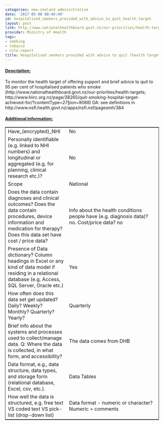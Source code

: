 ```yaml
---
categories: new-zealand administrative
date: '2017-05-08 08:46:49'
id: hospitalised_smokers_provided_with_advice_to_quit_health_target
layout: post
link: http://www.nationalhealthboard.govt.nz/our-priorities/health-targets
provider: Ministry of Health
tags:
- smoking
- tobacco
- nzte-report
title: Hospitalised smokers provided with advice to quit (health target)
---
```



 <h4> <u>Description:</u> </h4>
To monitor the health target of offering support and brief advice to quit to 95 per cent of hospitalised patients who smoke (http://www.nationalhealthboard.govt.nz/our-priorities/health-targets; http://www.hiirc.org.nz/page/38265/quit-smoking-hospital-target-achieved-for/?contentType=27&section=9088) DA: see definitions in http://www.nsfl.health.govt.nz/apps/nsfl.nsf/pagesmh/384
 <h4> <u>Additional information:</u> </h4>
 <table style="border: 1px solid">
 <tr> <td width="40%">Have_(encrypted)_NHI</td> <td>No</td> </tr>
 <tr> <td width="40%">Personally identifiable (e.g. linked to NHI numbers) and longitudinal or aggregated (e.g. for planning, clinical research etc.)?</td> <td>No</td> </tr>
 <tr> <td width="40%">Scope</td> <td>National</td> </tr>
 <tr> <td width="40%">Does the data contain diagnoses and clinical outcomes?
Does the data contain procedures, device information and medication for therapy?
Does this data set have cost / price data?</td> <td>Info about the health conditions people have (e.g. diagnosis data)? no. Cost/price data? no</td> </tr>
 <tr> <td width="40%">Presence of Data dictionary? Column headings in Excel or any kind of data model if residing in a relational database (e.g. Access, SQL Server, Oracle etc.) </td> <td>Yes</td> </tr>
 <tr> <td width="40%">How often does this data set get updated? Daily? Weekly? Monthly? Quarterly? Yearly?</td> <td>Quarterly</td> </tr>
 <tr> <td width="40%">Brief info about the systems and processes used to collect/manage data. Q: Where the data is collected, in what form, and accessibility?</td> <td>The data comes from DHB</td> </tr>
 <tr> <td width="40%">Data format, e.g., data structure, data types, and storage form (relational database, Excel, csv, etc.).</td> <td>Data Tables</td> </tr>
 <tr> <td width="40%">How well the data is structured, e.g. free text VS coded text VS pick-list (drop-down list)</td> <td>Data format - numeric or character? Numeric + comments</td> </tr>
 </table>